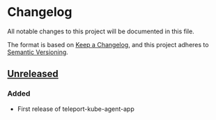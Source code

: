 # Changelog

All notable changes to this project will be documented in this file.

The format is based on [Keep a Changelog](https://keepachangelog.com/en/1.0.0/),
and this project adheres to [Semantic Versioning](https://semver.org/spec/v2.0.0.html).

## [Unreleased]

### Added
- First release of teleport-kube-agent-app

[Unreleased]: https://github.com/giantswarm/karpenter-app/compare/v0.0.0...HEAD
